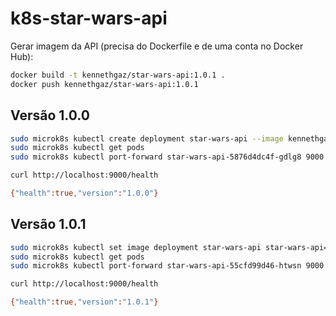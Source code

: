 # k8s-star-wars-api

Gerar imagem da API (precisa do Dockerfile e de uma conta no Docker Hub):
```sh
docker build -t kennethgaz/star-wars-api:1.0.1 .
docker push kennethgaz/star-wars-api:1.0.1
```

## Versão 1.0.0

```sh
sudo microk8s kubectl create deployment star-wars-api --image kennethgaz/star-wars-api:1.0.0
sudo microk8s kubectl get pods
sudo microk8s kubectl port-forward star-wars-api-5876d4dc4f-gdlg8 9000

curl http://localhost:9000/health

{"health":true,"version":"1.0.0"}
```

## Versão 1.0.1

```sh
sudo microk8s kubectl set image deployment star-wars-api star-wars-api=kennethgaz/star-wars-api:1.0.1
sudo microk8s kubectl get pods
sudo microk8s kubectl port-forward star-wars-api-55cfd99d46-htwsn 9000

curl http://localhost:9000/health

{"health":true,"version":"1.0.1"}
```
